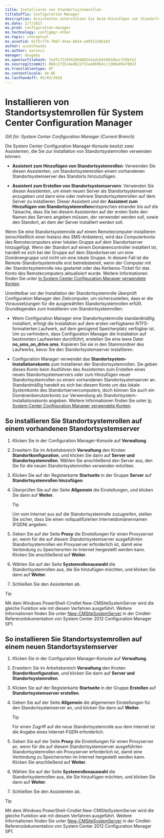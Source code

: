 ```yaml
---
title: Installieren von Standortsystemrollen
titleSuffix: Configuration Manager
description: Assistenten unterstützen Sie beim Hinzufügen von Standortsystemrollen zu einem vorhandenen oder neuen Standortsystemserver des Standorts.
ms.date: 2/7/2017
ms.prod: configuration-manager
ms.technology: configmgr-other
ms.topic: conceptual
ms.assetid: 61f5c774-7667-44ae-b8e4-a4951318b183
author: aczechowski
ms.author: aaroncz
manager: dougeby
ms.openlocfilehash: 7edfc72195b289488242adcbd1903dbacf26bfe2
ms.sourcegitcommit: 0b0c2735c4ed822731ae069b4cc1380e89e78933
ms.translationtype: HT
ms.contentlocale: de-DE
ms.lasthandoff: 05/03/2018
---
```

# <a name="install-site-system-roles-for-system-center-configuration-manager"></a>Installieren von Standortsystemrollen für System Center Configuration Manager

*Gilt für: System Center Configuration Manager (Current Branch)*

Die System Center Configuration Manager-Konsole besitzt zwei Assistenten, die Sie zur Installation von Standortsystemrollen verwenden können:  

-   **Assistent zum Hinzufügen von Standortsystemrollen**: Verwenden Sie diesen Assistenten, um Standortsystemrollen einem vorhandenen Standortsystemserver des Standorts hinzuzufügen.  

-   **Assistent zum Erstellen von Standortsystemservern**: Verwenden Sie diesen Assistenten, um einen neuen Server als Standortsystemserver anzugeben und dann eine oder mehrere Standortsystemrollen auf dem Server zu installieren. Dieser Assistent und der **Assistent zum Hinzufügen von Standortsystemrollen**entsprechen einander bis auf die Tatsache, dass Sie bei diesem Assistenten auf der ersten Seite den Namen des Servers angeben müssen, der verwendet werden soll, sowie den Standort, an dem der Server installiert werden soll.  

Wenn Sie eine Standortsystemrolle auf einem Remotecomputer installieren (einschließlich einer Instanz des SMS-Anbieters), wird das Computerkonto des Remotecomputers einer lokalen Gruppe auf dem Standortserver hinzugefügt. Wenn der Standort auf einem Domänencontroller installiert ist, handelt es sich bei der Gruppe auf dem Standortserver um eine Domänengruppe und nicht um eine lokale Gruppe. In diesem Fall ist die Remote-Standortsystemrolle erst betriebsbereit, wenn der Computer mit der Standortsystemrolle neu gestartet oder das Kerberos-Ticket für das Konto des Remotecomputers aktualisiert wurde. Weitere Informationen finden Sie unter [In System Center Configuration Manager verwendete Konten](../../../../core/plan-design/hierarchy/accounts.md).  

Unmittelbar vor der Installation der Standortsystemrolle überprüft Configuration Manager den Zielcomputer, um sicherzustellen, dass er die Voraussetzungen für die ausgewählten Standortsystemrollen erfüllt. Grundlegendes zum Installieren von Standortsystemrollen:  

-   Wenn Configuration Manager eine Standortsystemrolle standardmäßig installiert, erfolgt die Installation auf dem ersten verfügbaren NTFS-formatierten Laufwerk, auf dem genügend Speicherplatz verfügbar ist. Um zu verhindern, dass Configuration Manager die Installation auf bestimmten Laufwerken durchführt, erstellen Sie eine leere Datei **no_sms_on_drive.sms**. Kopieren Sie sie in den Stammordner des Laufwerks, bevor Sie den Standortsystemserver installieren.  

-   Configuration Manager verwendet das **Standortsystem-Installationskonto** zum Installieren der Standortsystemrollen. Sie geben dieses Konto beim Ausführen des Assistenten zum Erstellen eines neuen Standortsystemservers oder zum Hinzufügen neuer Standortsystemrollen zu einem vorhandenen Standortsystemserver an. Standardmäßig handelt es sich bei diesem Konto um das lokale Systemkonto des Standortservercomputers, doch können Sie auch ein Domänenbenutzerkonto zur Verwendung als Standortsystem-Installationskonto angeben. Weitere Informationen finden Sie unter [In System Center Configuration Manager verwendete Konten](../../../../core/plan-design/hierarchy/accounts.md).  

##  <a name="bkmk_Install"></a> So installieren Sie Standortsystemrollen auf einem vorhandenen Standortsystemserver  

1.  Klicken Sie in der Configuration Manager-Konsole auf **Verwaltung**.  

2.  Erweitern Sie im Arbeitsbereich **Verwaltung** den Knoten **Standortkonfiguration**, und klicken Sie dann auf **Server und Standortsystemrollen**. Wählen Sie anschließend den Server aus, den Sie für die neuen Standortsystemrollen verwenden möchten.  

3.  Klicken Sie auf der Registerkarte **Startseite** in der Gruppe **Server** auf **Standortsystemrollen hinzufügen**.  

4.  Überprüfen Sie auf der Seite **Allgemein** die Einstellungen, und klicken Sie dann auf **Weiter**.  

    > [!TIP]  
    >  Um vom Internet aus auf die Standortsystemrolle zuzugreifen, stellen Sie sicher, dass Sie einen vollqualifizierten Internetdomänennamen (FQDN) angeben.  

5.  Geben Sie auf der Seite **Proxy** die Einstellungen für einen Proxyserver an, wenn für die auf diesem Standortsystemserver ausgeführten Standortsystemrollen ein Proxyserver erforderlich ist, damit eine Verbindung zu Speicherorten im Internet hergestellt werden kann. Klicken Sie anschließend auf **Weiter**.  

6.  Wählen Sie auf der Seite **Systemrollenauswahl** die Standortsystemrollen aus, die Sie hinzufügen möchten, und klicken Sie dann auf **Weiter**.  

7.  Schließen Sie den Assistenten ab.  

> [!TIP]  
>  Mit dem Windows PowerShell-Cmdlet New-CMSiteSystemServer wird die gleiche Funktion wie mit diesem Verfahren ausgeführt. Weitere Informationen finden Sie unter [New-CMSiteSystemServer](http://go.microsoft.com/fwlink/p/?LinkID=271414) in der Cmdlet-Referenzdokumentation von System Center 2012 Configuration Manager SP1.  

## <a name="to-install-site-system-roles-on-a-new-site-system-server"></a>So installieren Sie Standortsystemrollen auf einem neuen Standortsystemserver  

1.  Klicken Sie in der Configuration Manager-Konsole auf **Verwaltung**.  

2.  Erweitern Sie im Arbeitsbereich **Verwaltung** den Knoten **Standortkonfiguration**, und klicken Sie dann auf **Server und Standortsystemrollen**.  

3.  Klicken Sie auf der Registerkarte **Startseite** in der Gruppe **Erstellen** auf **Standortsystemserver erstellen**.  

4.  Geben Sie auf der Seite **Allgemein** die allgemeinen Einstellungen für den Standortsystemserver an, und klicken Sie dann auf **Weiter**.  

    > [!TIP]  
    >  Für einen Zugriff auf die neue Standortsystemrolle aus dem Internet ist die Angabe eines Internet-FQDN erforderlich.  

5.  Geben Sie auf der Seite **Proxy** die Einstellungen für einen Proxyserver an, wenn für die auf diesem Standortsystemserver ausgeführten Standortsystemrollen ein Proxyserver erforderlich ist, damit eine Verbindung zu Speicherorten im Internet hergestellt werden kann. Klicken Sie anschließend auf **Weiter**.  

6.  Wählen Sie auf der Seite **Systemrollenauswahl** die Standortsystemrollen aus, die Sie hinzufügen möchten, und klicken Sie dann auf **Weiter**.  

7.  Schließen Sie den Assistenten ab.  

> [!TIP]  
>  Mit dem Windows PowerShell-Cmdlet New-CMSiteSystemServer wird die gleiche Funktion wie mit diesem Verfahren ausgeführt. Weitere Informationen finden Sie unter [New-CMSiteSystemServer](http://go.microsoft.com/fwlink/p/?LinkID=271414) in der Cmdlet-Referenzdokumentation von System Center 2012 Configuration Manager SP1.  
